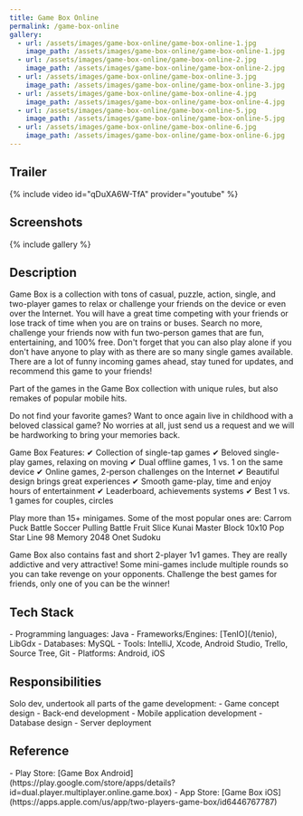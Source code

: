 ```yaml
---
title: Game Box Online
permalink: /game-box-online
gallery:
  - url: /assets/images/game-box-online/game-box-online-1.jpg
    image_path: /assets/images/game-box-online/game-box-online-1.jpg
  - url: /assets/images/game-box-online/game-box-online-2.jpg
    image_path: /assets/images/game-box-online/game-box-online-2.jpg
  - url: /assets/images/game-box-online/game-box-online-3.jpg
    image_path: /assets/images/game-box-online/game-box-online-3.jpg
  - url: /assets/images/game-box-online/game-box-online-4.jpg
    image_path: /assets/images/game-box-online/game-box-online-4.jpg
  - url: /assets/images/game-box-online/game-box-online-5.jpg
    image_path: /assets/images/game-box-online/game-box-online-5.jpg
  - url: /assets/images/game-box-online/game-box-online-6.jpg
    image_path: /assets/images/game-box-online/game-box-online-6.jpg
---
```


<h2>Trailer</h2>
{% include video id="qDuXA6W-TfA" provider="youtube" %}

<h2>Screenshots</h2>
{% include gallery %}

<h2>Description</h2>
Game Box is a collection with tons of casual, puzzle, action, single, and two-player games to relax or challenge your friends on the device or even over the Internet. You will have a great time competing with your friends or lose track of time when you are on trains or buses. Search no more, challenge your friends now with fun two-person games that are fun, entertaining, and 100% free. Don't forget that you can also play alone if you don't have anyone to play with as there are so many single games available. There are a lot of funny incoming games ahead, stay tuned for updates, and recommend this game to your friends!

Part of the games in the Game Box collection with unique rules, but also remakes of popular mobile hits.

Do not find your favorite games? Want to once again live in childhood with a beloved classical game? No worries at all, just send us a request and we will be hardworking to bring your memories back.

Game Box Features:
✔ Collection of single-tap games
✔ Beloved single-play games, relaxing on moving
✔ Dual offline games, 1 vs. 1 on the same device
✔ Online games, 2-person challenges on the Internet
✔ Beautiful design brings great experiences
✔ Smooth game-play, time and enjoy hours of entertainment
✔ Leaderboard, achievements systems
✔ Best 1 vs. 1 games for couples, circles

Play more than 15+ minigames. Some of the most popular ones are:
Carrom
Puck Battle
Soccer
Pulling Battle
Fruit Slice
Kunai Master
Block 10x10
Pop Star
Line 98
Memory
2048
Onet
Sudoku

Game Box also contains fast and short 2-player 1v1 games. They are really addictive and very attractive! Some mini-games include multiple rounds so you can take revenge on your opponents. Challenge the best games for friends, only one of you can be the winner!

<h2>Tech Stack</h2>
- Programming languages: Java
- Frameworks/Engines: [TenIO](/tenio), LibGdx
- Databases: MySQL
- Tools: IntelliJ, Xcode, Android Studio, Trello, Source Tree, Git
- Platforms: Android, iOS

<h2>Responsibilities</h2>
Solo dev, undertook all parts of the game development:
- Game concept design
- Back-end development
- Mobile application development
- Database design
- Server deployment

<h2>Reference</h2>
- Play Store: [Game Box Android](https://play.google.com/store/apps/details?id=dual.player.multiplayer.online.game.box)
- App Store: [Game Box iOS](https://apps.apple.com/us/app/two-players-game-box/id6446767787)
